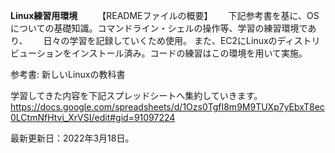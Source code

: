 **Linux練習用環境**　　
【READMEファイルの概要】　　
下記参考書を基に、OSについての基礎知識。コマンドライン・シェルの操作等、学習の練習環境であり、　　
日々の学習を記録していくため使用。
また、EC2にLinuxのディストリビューションをインストール済み。コードの練習はこの環境を用いて実施。

参考書: 新しいLinuxの教科書　　

学習してきた内容を下記スプレッドシートへ集約していきます。
https://docs.google.com/spreadsheets/d/1Ozs0TgfI8m9M9TUXp7yEbxT8ec0LCtmNfHtvi_XrVSI/edit#gid=91097224

最新更新日：2022年3月18日。